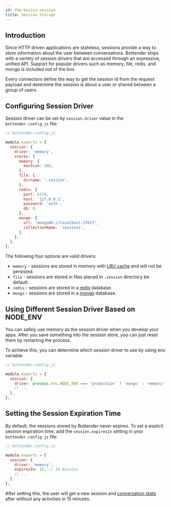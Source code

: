 ```yaml
---
id: the-basics-session
title: Session Storage
---
```


## Introduction

Since HTTP driven applications are stateless, sessions provide a way to store information about the user between conversations. Bottender ships with a variety of session drivers that are accessed through an expressive, unified API. Support for popular drivers such as memory, file, redis, and mongo is included out of the box.

Every connectors define the way to get the session id from the request payload and determine the session is about a user or shared between a group of users.

## Configuring Session Driver

Session driver can be set by `session.driver` value in the `bottender.config.js` file:

```js
// bottender.config.js

module.exports = {
  session: {
    driver: 'memory',
    stores: {
      memory: {
        maxSize: 500,
      },
      file: {
        dirname: '.session',
      },
      redis: {
        port: 6379,
        host: '127.0.0.1',
        password: 'auth',
        db: 0,
      },
      mongo: {
        url: 'mongodb://localhost:27017',
        collectionName: 'sessions',
      },
    },
  },
};
```

The following four options are valid drivers:

- `memory` - sessions are stored in memory with [LRU cache](https://github.com/isaacs/node-lru-cache) and will not be persisted.
- `file` - sessions are stored in files placed in `.session` directory be default.
- `redis` - sessions are stored in a [redis](https://redis.io/) database.
- `mongo` - sessions are stored in a [mongo](https://www.mongodb.com/) database.

## Using Different Session Driver Based on NODE_ENV

You can safely use memory as the session driver when you develop your apps. After you save something into the session store, you can just reset them by restarting the process.

To achieve this, you can determine which session driver to use by using env variable:

```js
// bottender.config.js

module.exports = {
  session: {
    driver: process.env.NODE_ENV === 'production' ? 'mongo' : 'memory',
    // ...
  },
};
```

## Setting the Session Expiration Time

By default, the sessions stored by Bottender never expires. To set a explicit session expiration time, add the `session.expiresIn` setting in your `bottender.config.js` file:

```js
// bottender.config.js

module.exports = {
  session: {
    driver: 'memory',
    expiresIn: 15, // 15 minutes
    // ...
  },
};
```

After setting this, the user will get a new session and [conversation state](the-basics-state.md) after without any activities in 15 minutes.
